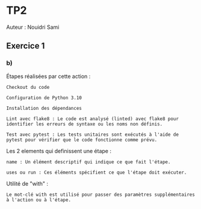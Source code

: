 # TP2

Auteur : Nouidri Sami

## Exercice 1

### b)

Étapes réalisées par cette action :

    Checkout du code

    Configuration de Python 3.10

    Installation des dépendances

    Lint avec flake8 : Le code est analysé (linted) avec flake8 pour identifier les erreurs de syntaxe ou les noms non définis.

    Test avec pytest : Les tests unitaires sont exécutés à l'aide de pytest pour vérifier que le code fonctionne comme prévu.

Les 2 elements qui definissent une étape :

    name : Un élément descriptif qui indique ce que fait l'étape.

    uses ou run : Ces éléments spécifient ce que l'étape doit exécuter.

Utilité de "with" :

    Le mot-clé with est utilisé pour passer des paramètres supplémentaires à l'action ou à l'étape.
